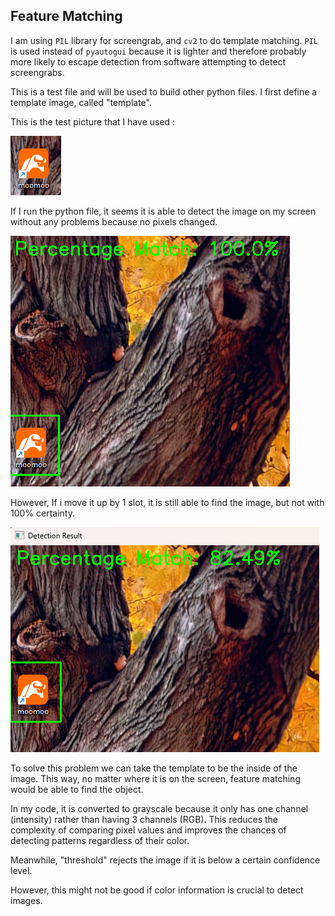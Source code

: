 ## Feature Matching

I am using `PIL` library for screengrab, and `cv2` to do template matching. `PIL` is used instead of `pyautogui` because it is lighter and therefore probably more likely to escape detection from software attempting to detect screengrabs.


This is a test file and will be used to build other python files. I first define a template image, called "template".



This is the test picture that I have used :

![testMoo](.\assets\testMoo.png)



If I run the python file, it seems it is able to detect the image on my screen without any problems because no pixels changed.

![image-20230812215150002](.\assets\image-20230812215150002.png)

However, If i move it up by 1 slot, it is still able to find the image, but not with 100% certainty.

![image-20230812215050940](.\assets\image-20230812215050940.png)


To solve this problem we can take the template to be the inside of the image. This way, no matter where it is on the screen, feature matching would be able to find the object.



In my code, it is converted to grayscale because it only has one channel (intensity) rather than having 3 channels (RGB). This reduces the complexity of comparing pixel values and improves the chances of detecting patterns regardless of their color.

Meanwhile, "threshold" rejects the image if it is below a certain confidence level.

However, this might not be good if color information is crucial to detect images.